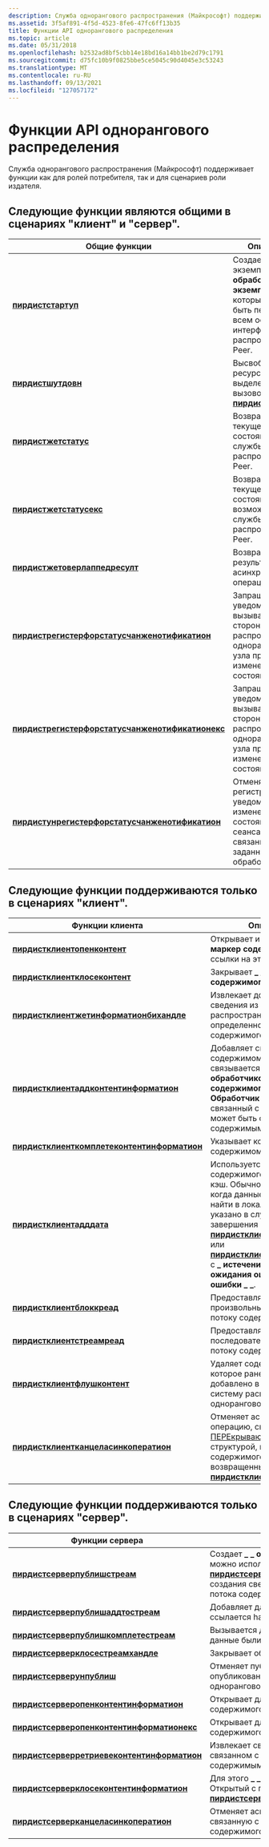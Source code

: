 ```yaml
---
description: Служба однорангового распространения (Майкрософт) поддерживает функции как для ролей потребителя, так и для сценариев роли издателя.
ms.assetid: 3f5af891-4f5d-4523-8fe6-47fc6ff13b35
title: Функции API однорангового распределения
ms.topic: article
ms.date: 05/31/2018
ms.openlocfilehash: b2532ad8bf5cbb14e18bd16a14bb1be2d79c1791
ms.sourcegitcommit: d75fc10b9f0825bbe5ce5045c90d4045e3c53243
ms.translationtype: MT
ms.contentlocale: ru-RU
ms.lasthandoff: 09/13/2021
ms.locfileid: "127057172"
---
```

# <a name="peer-distribution-api-functions"></a>Функции API однорангового распределения

Служба однорангового распространения (Майкрософт) поддерживает функции как для ролей потребителя, так и для сценариев роли издателя.

## <a name="the-following-functions-are-common-in-both-client-and-server-scenarios"></a>Следующие функции являются общими в сценариях "клиент" и "сервер".



| Общие функции                                                                                       | Описание                                                                                                     |
|--------------------------------------------------------------------------------------------------------|-----------------------------------------------------------------------------------------------------------------|
| [**пирдистстартуп**](/windows/desktop/api/PeerDist/nf-peerdist-peerdiststartup)                                                             | Создает новый экземпляр **\_ \_ обработчика для экземпляра** , который должен быть передан всем остальным интерфейсам API распространения Peer. |
| [**пирдистшутдовн**](/windows/desktop/api/PeerDist/nf-peerdist-peerdistshutdown)                                                           | Высвобождает ресурсы, выделенные вызовом метода [**пирдистстартуп**](/windows/desktop/api/PeerDist/nf-peerdist-peerdiststartup).                         |
| [**пирдистжетстатус**](/windows/desktop/api/PeerDist/nf-peerdist-peerdistgetstatus)                                                         | Возвращает текущее состояние службы распространения Peer.                                                        |
| [**пирдистжетстатусекс**](/windows/desktop/api/PeerDist/nf-peerdist-peerdistgetstatusex)                                                     | Возвращает текущее состояние и возможности службы распространения Peer.                                   |
| [**пирдистжетоверлаппедресулт**](/windows/desktop/api/peerdist/nf-peerdist-peerdistgetoverlappedresult)                                     | Возвращает результаты асинхронных операций.                                                               |
| [**пирдистрегистерфорстатусчанженотификатион**](/windows/desktop/api/PeerDist/nf-peerdist-peerdistregisterforstatuschangenotification)     | Запрашивает уведомление вызывающей стороны службы распространения однорангового узла при изменении состояния.                      |
| [**пирдистрегистерфорстатусчанженотификатионекс**](/windows/desktop/api/peerdist/nf-peerdist-peerdistregisterforstatuschangenotificationex) | Запрашивает уведомление вызывающей стороны службы распространения однорангового узла при изменении состояния.                      |
| [**пирдистунрегистерфорстатусчанженотификатион**](/windows/desktop/api/PeerDist/nf-peerdist-peerdistunregisterforstatuschangenotification) | Отменяет регистрацию уведомления об изменении состояния для сеанса, связанного с заданным обработчиком.                 |



 

## <a name="the-following-functions-are-only-supported-in-client-scenarios"></a>Следующие функции поддерживаются только в сценариях "клиент".



| Функции клиента                                                                             | Описание                                                                                                                                                                                                                                                                                                                                      |
|----------------------------------------------------------------------------------------------|--------------------------------------------------------------------------------------------------------------------------------------------------------------------------------------------------------------------------------------------------------------------------------------------------------------------------------------------------|
| [**пирдистклиентопенконтент**](/windows/desktop/api/PeerDist/nf-peerdist-peerdistclientopencontent)                               | Открывает и возвращает **\_ \_ маркер содержимого** для ссылки на это содержимое.                                                                                                                                                                                                                                                                     |
| [**пирдистклиентклосеконтент**](/windows/desktop/api/PeerDist/nf-peerdist-peerdistclientclosecontent)                             | Закрывает **\_ \_ обработчик содержимого для объекта**,                                                                                                                                                                                                                                                                                                        |
| [**пирдистклиентжетинформатионбихандле**](/windows/desktop/api/peerdist/nf-peerdist-peerdistclientgetinformationbyhandle)         | Извлекает дополнительные сведения из службы распространения Peer для определенного обработчика содержимого.                                                                                                                                                                                                                                               |
| [**пирдистклиентаддконтентинформатион**](/windows/desktop/api/PeerDist/nf-peerdist-peerdistclientaddcontentinformation)           | Добавляет сведения о содержимом, которое затем связывается с **\_ \_ обработчиком содержимого**, **\_ \_ Обработчик содержимого** , связанный с данными, может быть связан с любым содержимым.                                                                                                                                                                        |
| [**пирдистклиенткомплетеконтентинформатион**](/windows/desktop/api/PeerDist/nf-peerdist-peerdistclientcompletecontentinformation) | Указывает конец сведений о содержимом.                                                                                                                                                                                                                                                                                                    |
| [**пирдистклиентадддата**](/windows/desktop/api/PeerDist/nf-peerdist-peerdistclientadddata)                                       | Используется для передачи содержимого в локальный кэш. Обычно это делается, когда данные не удалось найти в локальной сети, как указано в случае завершения [**пирдистклиентблоккреад**](/windows/desktop/api/PeerDist/nf-peerdist-peerdistclientblockread) или [**пирдистклиентстреамреад**](/windows/desktop/api/PeerDist/nf-peerdist-peerdistclientstreamread) с **\_ истечением времени ожидания ошибки** или **\_ ошибки \_ \_**. |
| [**пирдистклиентблоккреад**](/windows/desktop/api/PeerDist/nf-peerdist-peerdistclientblockread)                                   | Предоставляет произвольный доступ к потоку содержимого.                                                                                                                                                                                                                                                                                                    |
| [**пирдистклиентстреамреад**](/windows/desktop/api/PeerDist/nf-peerdist-peerdistclientstreamread)                                 | Предоставляет последовательный доступ к потоку содержимого.                                                                                                                                                                                                                                                                                                |
| [**пирдистклиентфлушконтент**](/windows/desktop/api/PeerDist/nf-peerdist-peerdistclientflushcontent)                             | Удаляет содержимое, которое ранее было добавлено в локальную систему распространения одноранговой сети.                                                                                                                                                                                                                                                            |
| [**пирдистклиентканцеласинкоператион**](/windows/desktop/api/PeerDist/nf-peerdist-peerdistclientcancelasyncoperation)             | Отменяет асинхронную операцию, связанную с [ПЕРЕкрывающейся](/windows/win32/api/minwinbase/ns-minwinbase-overlapped) структурой, и маркер содержимого, возвращенный [**пирдистклиентопенконтент**](/windows/desktop/api/PeerDist/nf-peerdist-peerdistclientopencontent).                                                                                                                     |



 

## <a name="the-following-functions-are-only-supported-in-server-scenarios"></a>Следующие функции поддерживаются только в сценариях "сервер".



| Функции сервера                                                                             | Описание                                                                                                                                                                                        |
|----------------------------------------------------------------------------------------------|----------------------------------------------------------------------------------------------------------------------------------------------------------------------------------------------------|
| [**пирдистсерверпублишстреам**](/windows/desktop/api/PeerDist/nf-peerdist-peerdistserverpublishstream)                           | Создает **\_ \_ обработчик потока** , который можно использовать с [**пирдистсерверпублишаддтостреам**](/windows/desktop/api/PeerDist/nf-peerdist-peerdistserverpublishaddtostream) для создания сведений о содержимом для потока содержимого. |
| [**пирдистсерверпублишаддтостреам**](/windows/desktop/api/PeerDist/nf-peerdist-peerdistserverpublishaddtostream)                 | Добавляет данные в поток, на который ссылается handle Stream.                                                                                                                                  |
| [**пирдистсерверпублишкомплетестреам**](/windows/desktop/api/PeerDist/nf-peerdist-peerdistserverpublishcompletestream)           | Вызывается для указания на то, что все данные были добавлены в поток.                                                                                                                                     |
| [**пирдистсерверклосестреамхандле**](/windows/desktop/api/PeerDist/nf-peerdist-peerdistserverclosestreamhandle)                   | Закрывает обработчик потока.                                                                                                                                                                          |
| [**пирдистсерверунпублиш**](/windows/desktop/api/PeerDist/nf-peerdist-peerdistserverunpublish)                                   | Отменяет публикацию ранее опубликованного содержимого в службе однорангового распространения.                                                                                                                         |
| [**пирдистсерверопенконтентинформатион**](/windows/desktop/api/PeerDist/nf-peerdist-peerdistserveropencontentinformation)         | Открывает для опубликованного содержимого **\_ \_ рукоятку контентинфо** .                                                                                                                                   |
| [**пирдистсерверопенконтентинформатионекс**](/windows/desktop/api/peerdist/nf-peerdist-peerdistserveropencontentinformationex)     | Открывает для опубликованного содержимого **\_ \_ рукоятку контентинфо** .                                                                                                                                   |
| [**пирдистсерверретриевеконтентинформатион**](/windows/desktop/api/PeerDist/nf-peerdist-peerdistserverretrievecontentinformation) | Извлекает сведения о содержимом, связанном с опубликованным содержимым.                                                                                                                               |
| [**пирдистсерверклосеконтентинформатион**](/windows/desktop/api/PeerDist/nf-peerdist-peerdistserverclosecontentinformation)       | Для этого **\_ \_Обработчик контентинфо** , Открытый с помощью [**пирдистсерверопенконтентинформатион**](/windows/desktop/api/PeerDist/nf-peerdist-peerdistserveropencontentinformation).                                                                  |
| [**пирдистсерверканцеласинкоператион**](/windows/desktop/api/PeerDist/nf-peerdist-peerdistservercancelasyncoperation)             | Отменяет асинхронную операцию, связанную с идентификатором содержимого и структурой [OVERLAPPED](/windows/win32/api/minwinbase/ns-minwinbase-overlapped) .                                             |



 

 

 
